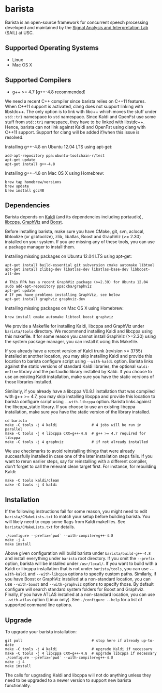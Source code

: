 # barista

Barista is an open-source framework for concurrent speech processing 
developed and maintained by the 
[Signal Analysis and Interpretation Lab](http://sail.usc.edu) (SAIL) at USC.

## Supported Operating Systems

* Linux
* Mac OS X

## Supported Compilers

* g++ >= 4.7 [g++-4.8 recommended]

We need a recent C++ compiler since barista relies on C++11 features. When 
C++11 support is activated, clang does not support linking with libstdc++. The 
only option is to link with libc++ which moves the stuff under `std::tr1` 
namespace to `std` namespace. Since Kaldi and OpenFst use some stuff from 
`std::tr1` namespace, they have to be linked with libstdc++. Hence, barista
can not link against Kaldi and OpenFst using clang with C++11 support. Support
for clang will be added if/when this issue is resolved.

Installing g++-4.8 on Ubuntu 12.04 LTS using apt-get:

    add-apt-repository ppa:ubuntu-toolchain-r/test
    apt-get update
    apt-get install g++-4.8

Installing g++-4.8 on Mac OS X using Homebrew:

    brew tap homebrew/versions
    brew update
    brew install gcc48

## Dependencies

Barista depends on [Kaldi](http://kaldi.sourceforge.net) (and its dependencies
including portaudio), [libcppa](https://github.com/Neverlord/libcppa), 
[GraphViz](http://www.graphviz.org) and [Boost](http://www.boost.org).

Before installing barista, make sure you have CMake, git, svn, aclocal,
libtoolize (or glibtoolize), zlib, libatlas, Boost and GraphViz (>= 2.30)
installed on your system. If you are missing any of these tools, you can use a
package manager to install them.

Installing missing packages on Ubuntu 12.04 LTS using apt-get:

    apt-get install build-essential git subversion cmake automake libtool
    apt-get install zlib1g-dev libatlas-dev libatlas-base-dev libboost-all-dev
    
    # This PPA has a recent GraphViz package (>=2.30) for Ubuntu 12.04
    sudo add-apt-repository ppa:xba/graphviz
    apt-get update
    # If you have problems installing GraphViz, see below
    apt-get install graphviz graphviz-dev

Installing missing packages on Mac OS X using Homebrew:

    brew install cmake automake libtool boost graphviz

We provide a Makefile for installing Kaldi, libcppa and GraphViz under
`barista/tools` directory. We recommend installing Kaldi and libcppa using
this makefile. If for some reason you cannot install GraphViz (>=2.30) using
the system package manager, you can install it using this Makefile.

If you already have a recent version of Kaldi trunk (revision >= 3755)
installed at another location, you may skip installing Kaldi and provide this
location to barista configure script using `--with-kaldi` option. Barista
links against the static versions of standard Kaldi libraries, the optional
`kaldi-online` library and the portaudio library installed by Kaldi. If you
choose to use an existing Kaldi installation, make sure you have the static
versions of those libraries installed.

Similarly, if you already have a libcppa V0.8.1 installation that was compiled
with g++ >= 4.7, you may skip installing libcppa and provide this location to
barista configure script using `--with-libcppa` option. Barista links against
the libcppa_static library. If you choose to use an existing libcppa
installation, make sure you have the static version of the library installed.

    cd barista
    make -C tools -j 4 kaldi                # 4 jobs will be run in parallel
    make -C tools -j 4 libcppa CXX=g++-4.8  # g++ >= 4.7 required for libcppa
    make -C tools -j 4 graphviz             # if not already installed

We use checkmarks to avoid reinstalling things that were already successfully
installed in case one of the later installation steps fails. If you want to
rerun earlier steps, say for reinstalling with a different compiler, don't
forget to call the relevant clean target first. For instance, for rebuilding
Kaldi:

    make -C tools kaldi/clean
    make -C tools -j 4 kaldi

## Installation

If the following instructions fail for some reason, you might need to edit
`barista/CMakeLists.txt` to match your setup before building barista. You will
likely need to copy some flags from Kaldi makefiles. See
`barista/CMakeLists.txt` for details.

    ./configure --prefix=`pwd` --with-compiler=g++-4.8
    make -j 4
    make install

Above given configuration will build barista under `barista/build-g++-4.8` and
install everything under `barista` root directory. If you omit the `--prefix`
option, barista will be installed under `/usr/local/`. If you want to build
with a Kaldi or libcppa installation that is not under `barista/tools`, you
can use `--with-kaldi` and `--with-libcppa` options to specify custom paths.
Similarly, if you have Boost or GraphViz installed at a non-standard location,
you can use `--with-boost` and `--with-graphviz` options to specify those. By
default configure will search standard system folders for Boost and Graphviz.
Finally, if you have ATLAS installed at a non-standard location, you can use
`--with-atlas` option (Linux only). See `./configure --help` for a list of
supported command line options.

## Upgrade

To upgrade your barista installation:

    git pull                                # stop here if already up-to-date
    make -C tools -j 4 kaldi                # upgrade Kaldi if necessary
    make -C tools -j 4 libcppa CXX=g++-4.8  # upgrade libcppa if necessary
    ./configure --prefix=`pwd` --with-compiler=g++-4.8
    make -j 4
    make install

The calls for upgrading Kaldi and libcppa will not do anything unless they 
need to be upgraded to a newer version to support new barista functionality.
